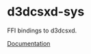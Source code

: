 # d3dcsxd-sys #
FFI bindings to d3dcsxd.

[Documentation](https://retep998.github.io/doc/d3dcsxd-sys/)
